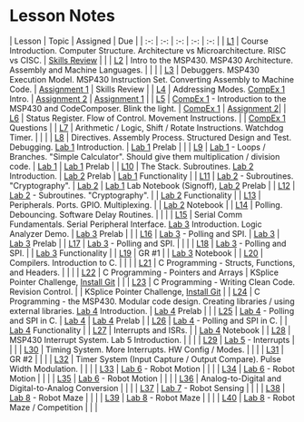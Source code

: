 # Lesson Notes

| Lesson | Topic | Assigned | Due |
| :-: | :-: | :-: | :-: | :-: |
| [L1](L1/index.html) | Course Introduction. Computer Structure.  Architecture vs Microarchitecture.  RISC vs CISC. | [Skills Review](L1/skills_review.html) | |
| [L2](L2/index.html) | Intro to the MSP430.  MSP430 Architecture.  Assembly and Machine Languages. | | |
| [L3](L3/index.html) | Debuggers.  MSP430 Execution Model.  MSP430 Instruction Set.  Converting Assembly to Machine Code. | [Assignment 1](L3/L3_execution.html) | Skills Review |
| [L4](L4/index.html) | Addressing Modes.  [CompEx 1](/labs/compex1/index.html) Intro. | [Assignment 2](L4/L4_addressing_modes.html) | [Assignment 1](L3/L3_execution.html) |
| [L5](L5/index.html) | [CompEx 1](/labs/compex1/index.html) - Introduction to the MSP430 and CodeComposer.  Blink the light. | [CompEx 1](/labs/compex1/index.html) | [Assignment 2](L4/L4_addressing_modes.html )|
| [L6](L6/index.html) | Status Register.  Flow of Control.  Movement Instructions. | | [CompEx 1](/labs/compex1/index.html) Questions |
| [L7](L7/index.html) | Arithmetic / Logic, Shift / Rotate Instructions.  Watchdog Timer. | | |
| [L8](L8/index.html) | Directives.  Assembly Process.  Structured Design and Test.  Debugging.  [Lab 1](/labs/lab1/index.html) Introduction. | [Lab 1](/labs/lab1/index.html) Prelab | |
| [L9](L9/index.html) | [Lab 1](/labs/lab1/index.html) - Loops / Branches.  "Simple Calculator".  Should give them multiplication / division code. | [Lab 1](/labs/lab1/index.html) | [Lab 1](/labs/lab1/index.html) Prelab |
| [L10](L10/index.html) | The Stack.  Subroutines.  [Lab 2](/labs/lab2/index.html) Introduction. | [Lab 2](/labs/lab2/index.html) Prelab | [Lab 1](/labs/lab1/index.html) Functionality |
| [L11](L11/index.html) | [Lab 2](/labs/lab2/index.html) - Subroutines.  "Cryptography". | [Lab 2](/labs/lab2/index.html) | [Lab 1](/labs/lab1/index.html) Lab Notebook (Signoff), [Lab 2](/labs/lab2/index.html) Prelab |
| [L12](L12/index.html) | [Lab 2](/labs/lab2/index.html) - Subroutines.  "Cryptography". | | [Lab 2](/labs/lab2/index.html) Functionality |
| [L13](L13/index.html) | Peripherals. Ports.  GPIO.  Multiplexing. | | [Lab 2](/labs/lab2/index.html) Notebook |
| [L14](L14/index.html) | Polling.  Debouncing.  Software Delay Routines. | | |
| [L15](L15/index.html) | Serial Comm Fundamentals.  Serial Peripheral Interface.  [Lab 3](/labs/lab3/index.html) Introduction.  Logic Analyzer Demo. | [Lab 3](/labs/lab3/index.html) Prelab | |
| [L16](L16/index.html) | [Lab 3](/labs/lab3/index.html) - Polling and SPI. | [Lab 3](/labs/lab3/index.html) | [Lab 3](/labs/lab3/index.html) Prelab |
| [L17](L17/index.html) | [Lab 3](/labs/lab3/index.html) - Polling and SPI. | | |
| [L18](L18/index.html) | [Lab 3](/labs/lab3/index.html) - Polling and SPI. | | [Lab 3](/labs/lab3/index.html) Functionality |
| [L19](L19/index.html) | GR #1 | | [Lab 3](/labs/lab3/index.html) Notebook |
| [L20](L20/index.html) | Compilers.  Introduction to C. | | |
| [L21](L21/index.html) | C Programming - Structs, Functions, and Headers. | | |
| [L22](L22/index.html) | C Programming - Pointers and Arrays | KSplice Pointer Challenge, [Install Git](L22/git_install.html) | |
| [L23](L23/index.html) | C Programming - Writing Clean Code.  Revision Control. | | KSplice Pointer Challenge, [Install Git](L22/git_install.html) |
| [L24](L24/index.html) | C Programming - the MSP430.  Modular code design.  Creating libraries / using external libraries.  [Lab 4](/labs/lab4/index.html) Introduction. | [Lab 4](/labs/lab4/index.html) Prelab | |
| [L25](L25/index.html) | [Lab 4]() - Polling and SPI in C. | [Lab 4](/labs/lab4/index.html) | [Lab 4](/labs/lab4/index.html) Prelab |
| [L26](L26/index.html) | [Lab 4]() - Polling and SPI in C. | | [Lab 4](/labs/lab4/index.html) Functionality |
| [L27](L27/index.html) | Interrupts and ISRs. | | [Lab 4](/labs/lab4/index.html) Notebook |
| [L28](L28/index.html) | MSP430 Interrupt System.  Lab 5 Introduction. | | |
| [L29](L29/index.html) | [Lab 5]() - Interrupts | | |
| [L30](L30/index.html) | Timing System.  More Interrupts.  HW Config / Modes. | | |
| [L31](L31/index.html) | GR #2 | | |
| [L32](L32/index.html) | Timer System (Input Capture / Output Compare).  Pulse Width Modulation. | | |
| [L33](L33/index.html) | [Lab 6]() - Robot Motion | | |
| [L34](L34/index.html) | [Lab 6]() - Robot Motion | | |
| [L35](L35/index.html) | [Lab 6]() - Robot Motion | | |
| [L36](L36/index.html) | Analog-to-Digital and Digital-to-Analog Conversion | | |
| [L37](L37/index.html) | [Lab 7]() - Robot Sensing | | |
| [L38](L38/index.html) | [Lab 8]() - Robot Maze | | |
| [L39](L39/index.html) | [Lab 8]() - Robot Maze | | |
| [L40](L40/index.html) | [Lab 8]() - Robot Maze / Competition | | |
